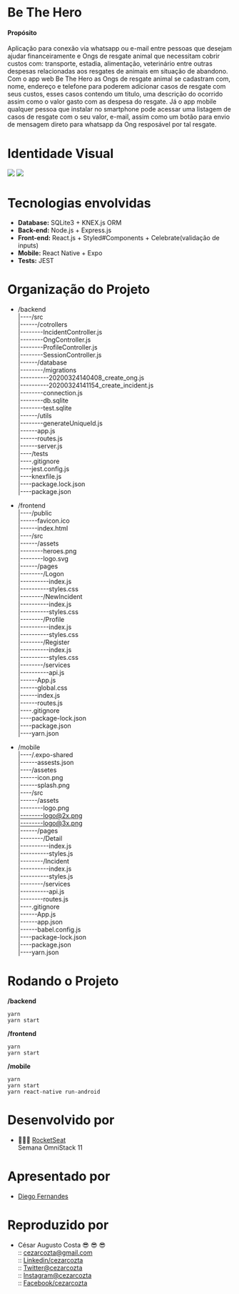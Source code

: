 # Be The Hero
  #### Propósito
Aplicação para conexão via whatsapp ou e-mail entre pessoas que desejam ajudar financeiramente e Ongs de resgate animal que necessitam cobrir custos com: transporte, estadia, alimentação, veterinário entre outras despesas relacionadas aos resgates de animais em situação de abandono. Com o app web Be The Hero as Ongs de resgate animal se cadastram com, nome, endereço e telefone para poderem adicionar casos de resgate com seus custos, esses casos contendo um titulo, uma descrição do ocorrido assim como o valor gasto com as despesa do resgate. Já o app mobile qualquer pessoa que instalar no smartphone pode acessar uma listagem de casos de resgate com o seu valor, e-mail, assim como um botão para envio de mensagem direto para whatsapp da Ong resposável por tal resgate.
# Identidade Visual
![](https://github.com/cezarcozta/be-the-hero/blob/master/frontend/src/assets/heroes.png?raw=true)
![](https://raw.githubusercontent.com/cezarcozta/be-the-hero/005ca112b95147916c474e48de807f1b2e1a8a22/frontend/src/assets/logo.svg)
# Tecnologias envolvidas
  - **Database:** SQLite3 + KNEX.js ORM
  - **Back-end:** Node.js + Express.js
  - **Front-end:** React.js + Styled#Components + Celebrate(validação de inputs)
  - **Mobile:** React Native + Expo
  - **Tests:** JEST
# Organização do Projeto
  
- /backend  
|----/src  
|------/cotrollers  
|--------IncidentController.js   
|--------OngController.js   
|--------ProfileController.js  
|--------SessionController.js    
|------/database  
|--------/migrations  
|----------20200324140408_create_ong.js  
|----------20200324141154_create_incident.js  
|--------connection.js  
|--------db.sqlite  
|--------test.sqlite  
|------/utils  
|--------generateUniqueId.js  
|------app.js  
|------routes.js  
|------server.js  
|----/tests  
|----.gitignore  
|----jest.config.js  
|----knexfile.js  
|----package.lock.json  
|----package.json 
  
- /frontend  
|----/public  
|------favicon.ico  
|------index.html  
|----/src  
|------/assets  
|--------heroes.png   
|--------logo.svg    
|------/pages  
|--------/Logon  
|----------index.js  
|----------styles.css  
|--------/NewIncident   
|----------index.js  
|----------styles.css  
|--------/Profile    
|----------index.js  
|----------styles.css  
|--------/Register  
|----------index.js  
|----------styles.css   
|--------/services    
|----------api.js  
|------App.js  
|------global.css  
|------index.js  
|------routes.js  
|----.gitignore  
|----package-lock.json  
|----package.json    
|----yarn.json 
  
- /mobile  
|----/.expo-shared  
|------assests.json     
|----/assetes   
|------icon.png    
|------splash.png    
|----/src    
|------/assets    
|--------logo.png     
|--------logo@2x.png    
|--------logo@3x.png    
|------/pages    
|--------/Detail    
|----------index.js    
|----------styles.js    
|--------/Incident     
|----------index.js    
|----------styles.js      
|--------/services      
|----------api.js    
|--------routes.js    
|----.gitignore   
|------App.js    
|------app.json    
|------babel.config.js    
|----package-lock.json    
|----package.json    
|----yarn.json   
# Rodando o Projeto
**/backend**  
```shell
yarn     
yarn start
```  
**/frontend**
```shell
yarn  
yarn start
```  
**/mobile**
```shell
yarn
yarn start
yarn react-native run-android
```  
# Desenvolvido por
- :rocket::rocket::rocket: [RocketSeat](https://rocketseat.com.br/)  
    Semana OmniStack 11  
# Apresentado por  
- [Diego Fernandes](https://github.com/diego3g)
# Reproduzido por  
- César Augusto Costa :sunglasses: :sunglasses: :sunglasses:    
:: cezarcozta@gmail.com  
:: [Linkedin/cezarcozta](www.linkedin.com/in/cezarcozta)  
:: [Twitter@cezarcozta](www.twitter.com/cezarcozta)  
:: [Instagram@cezarcozta](www.instagram.com/cezarcozta)  
:: [Facebook/cezarcozta](www.facebook.com/cezarcozta)  
